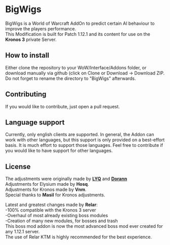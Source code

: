 # BigWigs
BigWigs is a World of Warcraft AddOn to predict certain AI behaviour to improve the players performance.<br>
This Modification is built for Patch 1.12.1 and its content for use on the <b>Kronos 3</b> private Server.

## How to install
Either clone the repository to your WoW/Interface/Addons folder, or download manually via github (click on Clone or Download -> Download ZIP. Do not forget to rename the directory to "BigWigs" afterwards.

## Contributing
If you would like to contribute, just open a pull request.

## Language support
Currently, only english clients are supported. In general, the Addon can work with other languages, but this support is only provided on a best-effort basis. It is much effort to support those languages. Feel free to contribute if you would like to have support for other languages.

## License
The adjustments were originally made by <a href="https://github.com/MOUZU"><b>LYQ</b></a> and <a href="https://github.com/xorann/BigWigs"><b>Dorann</b></a><br>
Adjustments for Elysium made by <b>Hosq</b>.<br>
Adjustments for Kronos made by <b>Vnm</b>.<br>
Special thanks to <b>Masil</b> for Kronos adjustments.

Latest and greatest changes made by <b>Relar</b>:<br>
-100% compatible with the Kronos 3 server<br>
-Overhaul of most already existing boss modules<br>
-Creation of many new modules, for bosses and trash<br>
This boss mod addon is now the most advanced boss mod ever created for any 1.12.1 server.<br>
The use of Relar KTM is highly recommended for the best experience.<br>
